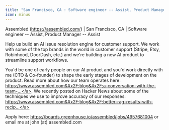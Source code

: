 ```yaml
---
title: "San Francisco, CA : Software engineer -- Assist, Product Manager -- Assist"
icon: minus
---
```

Assembled (<a href="https:&#x2F;&#x2F;assembled.com&#x2F;" rel="nofollow">https:&#x2F;&#x2F;assembled.com&#x2F;</a>) | San Francisco, CA | Software engineer -- Assist, Product Manager -- Assist

Help us build an AI issue resolution engine for customer support. We work with some of the top brands in the world in customer support (Stripe, Etsy, Robinhood, DoorDash, etc.) and we&#x27;re building a new AI product to streamline support workflows.

You&#x27;d be one of early people on our AI product and you&#x27;d work directly with me (CTO &amp; Co-founder) to shape the early stages of development on the product. Read more about how our team operates here: <a href="https:&#x2F;&#x2F;www.assembled.com&#x2F;blog&#x2F;a-conversation-with-the-team-behind-assembleds-big-bet-on-ai" rel="nofollow">https:&#x2F;&#x2F;www.assembled.com&#x2F;blog&#x2F;a-conversation-with-the-team-...</a>. We recently posted on Hacker News about some of the techniques we use to improve accuracy of our responses: <a href="https:&#x2F;&#x2F;www.assembled.com&#x2F;blog&#x2F;better-rag-results-with-reciprocal-rank-fusion-and-hybrid-search" rel="nofollow">https:&#x2F;&#x2F;www.assembled.com&#x2F;blog&#x2F;better-rag-results-with-recip...</a>

Apply here: <a href="https:&#x2F;&#x2F;boards.greenhouse.io&#x2F;assembled&#x2F;jobs&#x2F;4957681004" rel="nofollow">https:&#x2F;&#x2F;boards.greenhouse.io&#x2F;assembled&#x2F;jobs&#x2F;4957681004</a> or email me at john (at) assembled.com
